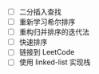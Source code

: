 - [ ] 二分插入查找
- [ ] 重新学习希尔排序
- [ ] 重构归并排序的迭代法
- [ ] 快速排序
- [ ] 链接到 LeetCode
- [ ] 使用 linked-list 实现栈
